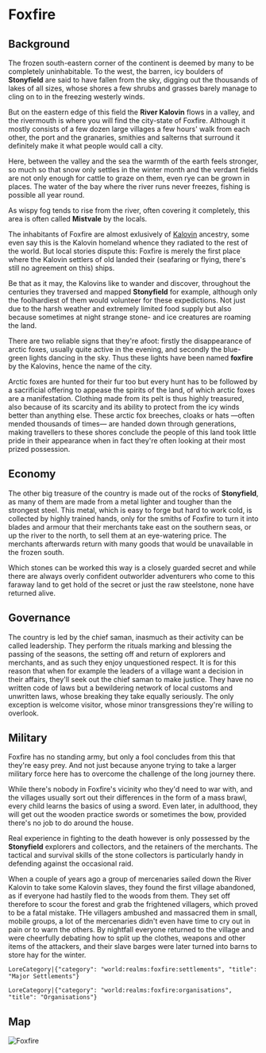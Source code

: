 # Foxfire

## Background

The frozen south-eastern corner of the continent is deemed by many to be completely uninhabitable. To the west, the barren, icy boulders of **Stonyfield** are said to have fallen from the sky, digging out the thousands of lakes of all sizes, whose shores a few shrubs and grasses barely manage to cling on to in the freezing westerly winds.

But on the eastern edge of this field the **River Kalovin** flows in a valley, and the rivermouth is where you will find the city-state of Foxfire. Although it mostly consists of a few dozen large villages a few hours' walk from each other, the port and the granaries, smithies and salterns that surround it definitely make it what people would call a city.

Here, between the valley and the sea the warmth of the earth feels stronger, so much so that snow only settles in the winter month and the verdant fields are not only enough for cattle to graze on them, even rye can be grown in places. The water of the bay where the river runs never freezes, fishing is possible all year round.

As wispy fog tends to rise from the river, often covering it completely, this area is often called **Mistvale** by the locals.

The inhabitants of Foxfire are almost exlusively of [Kalovin](ancestry:kalovin) ancestry, some even say this is the Kalovin homeland whence they radiated to the rest of the world. But local stories dispute this: Foxfire is merely the first place where the Kalovin settlers of old landed their (seafaring or flying, there's still no agreement on this) ships.

Be that as it may, the Kalovins like to wander and discover, throughout the centuries they traversed and mapped **Stonyfield** for example, although only the foolhardiest of them would volunteer for these expedictions. Not just due to the harsh weather and extremely limited food supply but also because sometimes at night strange stone- and ice creatures are roaming the land.

There are two reliable signs that they're afoot: firstly the disappearance of arctic foxes, usually quite active in the evening, and secondly the blue-green lights dancing in the sky. Thus these lights have been named **foxfire** by the Kalovins, hence the name of the city.

Arctic foxes are hunted for their fur too but every hunt has to be followed by a sacrificial offering to appease the spirits of the land, of which arctic foxes are a manifestation. Clothing made from its pelt is thus highly treasured, also because of its scarcity and its ability to protect from the icy winds better than anything else. These arctic fox breeches, cloaks or hats —often mended thousands of times— are handed down through generations, making travellers to these shores conclude the people of this land took little pride in their appearance when in fact they're often looking at their most prized possession.

## Economy

The other big treasure of the country is made out of the rocks of **Stonyfield**, as many of them are made from a metal lighter and tougher than the strongest steel. This metal, which is easy to forge but hard to work cold, is collected by highly trained hands, only for the smiths of Foxfire to turn it into blades and armour that their merchants take east on the southern seas, or up the river to the north, to sell them at an eye-watering price. The merchants afterwards return with many goods that would be unavailable in the frozen south.

Which stones can be worked this way is a closely guarded secret and while there are always overly confident outworlder adventurers who come to this faraway land to get hold of the secret or just the raw steelstone, none have returned alive.

## Governance

The country is led by the chief saman, inasmuch as their activity can be called leadership. They perform the rituals marking and blessing the passing of the seasons, the setting off and return of explorers and merchants, and as such they enjoy unquestioned respect. It is for this reason that when for example the leaders of a village want a decision in their affairs, they'll seek out the chief saman to make justice. They have no written code of laws but a bewildering network of local customs and unwritten laws, whose breaking they take equally seriously. The only exception is welcome visitor, whose minor transgressions they're willing to overlook.

## Military

Foxfire has no standing army, but only a fool concludes from this that they're easy prey. And not just because anyone trying to take a larger military force here has to overcome the challenge of the long journey there.

While there's nobody in Foxfire's vicinity who they'd need to war with, and the villages usually sort out their differences in the form of a mass brawl, every child learns the basics of using a sword. Even later, in adulthood, they will get out the wooden practice swords or sometimes the bow, provided there's no job to do around the house.

Real experience in fighting to the death however is only possessed by the **Stonyfield** explorers and collectors, and the retainers of the merchants. The tactical and survival skills of the stone collectors is particularly handy in defending against the occasional raid.

When a couple of years ago a group of mercenaries sailed down the River Kalovin to take some Kalovin slaves, they found the first village abandoned, as if everyone had hastily fled to the woods from them. They set off therefore to scour the forest and grab the frightened villagers, which proved to be a fatal mistake. THe villagers ambushed and massacred them in small, mobile groups, a lot of the mercenaries didn't even have time to cry out in pain or to warn the others. By nightfall everyone returned to the village and were cheerfully debating how to split up the clothes, weapons and other items of the attackers, and their slave barges were later turned into barns to store hay for the winter.

`LoreCategory|{"category": "world:realms:foxfire:settlements", "title": "Major Settlements"}`

`LoreCategory|{"category": "world:realms:foxfire:organisations", "title": "Organisations"}`

## Map

![Foxfire](/assets/lore/maps/foxfire_en.png)


